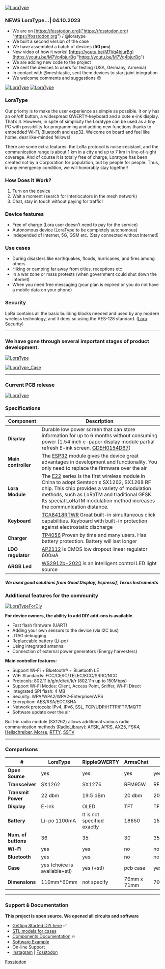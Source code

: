 [![LoraType](https://raw.githubusercontent.com/AutomationArt/LoraType/main/Image/LoraType.png "LoraType")](https://raw.githubusercontent.com/AutomationArt/LoraType/main/Image/LoraType.png "LoraType")

### NEWS LoraType...| 04.10.2023

- We are on  [https://fosstodon.org]("https://fosstodon.org/ "https://fosstodon.org") / @loratype
- We built a second version of the case
- We have assembled a batch of devices (**50 pcs**)
- New video of how it works! [https://youtu.be/M7Vq4bjurBg](https://youtu.be/M7Vq4bjurBg "https://youtu.be/M7Vq4bjurBg")
- We are adding new code to the project 
- We sent the devices to users for testing (USA, Germany, Armenia)
- In contact with @meshtastic, sent them devices to start joint integration 
- We welcome comments and suggestions 😊

[![LoraType](https://raw.githubusercontent.com/AutomationArt/LoraType/main/Image/LoratypeNP3.png "LoraType2")](https://raw.githubusercontent.com/AutomationArt/LoraType/main/Image/LoratypeNP3.png "LoraType2")
[![LoraType](https://raw.githubusercontent.com/AutomationArt/LoraType/main/Image/LoraTypeNP1.jpg "LoraType1")](https://raw.githubusercontent.com/AutomationArt/LoraType/main/Image/LoraTypeNP1.jpg "LoraType1")


### LoraType
Our priority is to make the user experience as simple as possible. It only has an on/off button, a widespread QWERTY-keyboard and a cute e-ink display. That’s it. However, in spite of simplicity the Loratype can be used as a tiny PC with possibility for programming and adding new functions thanks to embedded Wі-Fі, Bluetooth and esp32. Welcome on board and feel like home, dear like-minded fellows!

There are some extra features: the LoRa protocol is noise-resistant, and the communication range is about 1 km in a city and up to 7 km in line-of-sight coverage. And of course it is totally free of charge, Loratype has been created not by a Corporation for population, but by people for people. Thus, in any emergency condition, we will honorably stay together!

### How Does it Work?
1. Turn on the device
2. Wait a moment (search for interlocutors in the mesh network)
3. Chat, stay in touch without paying for traffic!

### Device features
- Free of charge (Lora user doesn't need to pay for the service)
- Autonomous device (LoraType to be completely autonomous)
- Independed of internet, 5G, GSM etc. (Stay connected without Internet!)

### Use cases
- During disasters like earthquakes, floods, hurricanes, and fires among others
- Hiking or camping far away from cities, receptions etc
- In a war zone or mass protests (when government could shut down the internet)
- When you need free messaging (your plan is expired or you do not have a mobile data on your phone)

### Security
LoRa contains all the basic building blocks needed and used by any modern wireless technology, and it does so using the AES-128 standard. ([Lora Security](https://lora-alliance.org/wp-content/uploads/2020/11/lorawan_security_whitepaper.pdf "Lora Security"))

------------
### We have gone through several important stages of product development.

[![LoraType](https://raw.githubusercontent.com/AutomationArt/LoraType/main/Image/LoraType_v1tov2.png "LoraTypePCB")](https://raw.githubusercontent.com/AutomationArt/LoraType/main/Image/LoraType_v1tov2.png "LoraTypePCB")

[![LoraType_Case](https://github.com/AutomationArt/LoraType/blob/main/3D%20model%20-%20Case/V1/LoraType_FirstCase.png "LoraTypePCB")](https://github.com/AutomationArt/LoraType/blob/main/3D%20model%20-%20Case/V1/LoraType_FirstCase.png "LoraTypePCB")

------------

### Current PCB release

[![LoraType](https://raw.githubusercontent.com/AutomationArt/LoraType/main/Image/LoraType_PCB.png "LoraTypePCB")](https://raw.githubusercontent.com/AutomationArt/LoraType/main/Image/LoraType_PCB.png "LoraTypePCB")

### Specifications

|  Component | Description  |
| ------------ | ------------ |
| **Display**  | Durable low power screen that can store information for up to 6 months without consuming power (1.54 inch e-paper display module partial refresh E-ink screen, [GDEH0154D67](https://www.good-display.com/product/1.54-inch-e-paper-display-module-partial-refresh-E-ink-screen,-GDEH0154D67-208.html "GDEH0154D67"))   |
| **Main controller** | The [ESP32](https://www.espressif.com/sites/default/files/documentation/esp32-wroom-32e_esp32-wroom-32ue_datasheet_en.pdf "ESP32") module gives the device great advantages in development and functionality. You only need to replace the firmware over the air   |
| **Lora Module**  | The [E22](https://www.ebyte.com/en/product-view-news.aspx?id=437 "E22") series is the first wireless module in China to adopt Semtech's SX1262, SX1268 RF chip. This chip provides a variety of modulation methods, such as LoRaTM and traditional GFSK. Its special LoRaTM modulation method increases the communication distance.    |
| **Keyboard** | [TCA8418RTWR](https://www.ti.com/product/TCA8418/part-details/TCA8418RTWR "TCA8418RTWR") Great built-in simultaneous click capabilities. Keyboard with built-in protection against electrostatic discharge   |
| **Charger**| [TP4056](http://www.tp4056.com/datasheet/ "TP4056") Proven by time and many users. Has battery protection. Battery will last longer |
| **LDO regulator**  | [AP2112](https://www.digikey.com/en/products/detail/diodes-incorporated/AP2112K-3-3TRG1/4470746 "AP2112") is CMOS low dropout linear regulator 600мА  |
| **ARGB Led**  | [WS2912b-2020](https://www.tme.eu/Document/8b264124130de6e17f8ce807c3210601/WS2812B-2020.pdf "WS2912b-2020") is an intelligent control LED light source  |


##### We used good solutions from Good Display, Espressif, Texas Instruments


### Additional features for the community

[![LoraTypeForDiy](https://raw.githubusercontent.com/AutomationArt/LoraType/main/Image/LoraType_ForDIY.png "LoraTypeForDiy")](https://raw.githubusercontent.com/AutomationArt/LoraType/main/Image/LoraType_ForDIY.png "LoraTypeForDiy")

**For device owners, the ability to add DIY add-ons is available.**
- Fast flash firmware (UART)
- Adding your own sensors to the device (via I2C bus)
- JTAG debugging
- Replaceable battery (Li-po)
- Using integrated antenna
- Connection of external power generators (Energy harvesters)

**Main controller features:**

- Support Wi-Fi + Bluetooth® + Bluetooth LE
- WiFi Standards: FCC/CE/IC/TELEC/KCC/SRRC/NCC
- Protocols: 802.11 b/g/n/d/e/i/k/r (802.11n up to 150Mbps)
- Support Wi-Fi Modes: Client, Access Point, Sniffer, Wi-Fi Direct
- Integrated SPI flash: 4 MB
- Security: WPA/WPA2/WPA2-Enterprise/WPS
- Encryption: AES/RSA/ECC/SHA
- Network protocols: IPv4, IPv6, SSL, TCP/UDP/HTTP/FTP/MQTT
- Software update over the air

Built-in radio module (SX1262) allows additional various radio communication methods ([RadioLibrary](https://github.com/jgromes/RadioLib/tree/master/examples "RadioLibrary")):  [AFSK](https://en.wikipedia.org/wiki/Frequency-shift_keying "AFSK"), [APRS](https://en.wikipedia.org/wiki/Automatic_Packet_Reporting_System "APRS"), [AX25](https://en.wikipedia.org/wiki/AX.25 "AX25"), FSK4, [Hellschreiber](https://en.wikipedia.org/wiki/Hellschreiber "Hellschreiber,"),[ Morse](https://en.wikipedia.org/wiki/Morse_code " Morse"), [RTTY](https://en.wikipedia.org/wiki/Radioteletype "RTTY"), [SSTV](https://en.wikipedia.org/wiki/Slow-scan_television "SSTV")                        

------------
### Comparisons             
|   #| LoraType  |  RippleQWERTY  |   ArmaChat | LoRa Msg  | ESPboy LORA  |
| ------------ | ------------ | ------------ | ------------ | ------------ | ------------ |
| **Open Source** |  yes |  yes | yes |  yes | yes  |
| **Transceiver** | SX1262  | SX1276  | RFM95W | RFM95W  | SX1278  |
| **Transmit Power** | 22 dbm  | 19.5 dBm   | 20 dbm  | 20 dbm  |  30dBm  |
| **Display** | E-Ink  | OLED  | TFT  | TFT   |  TFT  |
|  **Battery** | Li-po 1100mA  | It is not specified exactly  | 18650  | 1500mA |  It is not specified exactly  |
|  **Num. of buttons** |  36 |  35  |  30  |  35  |  6  |
|  **Wi-Fi** |  yes |  yes  |  no  |  no  |  yes  |
|  **Bluetooth** | yes  |  yes  | no   | no   |  no   |
|  **Case** |  yes (choice is available+stl) |  yes (+stl)  |  pcb case  | yes (+stl) |  yes (+stl)  |
|  **Dimensions** |  110mm*60mm | not specify |  76mm x 71mm | 70mm*105mm  |  90mm*50mm | 

------------

### Support & Documentation
**This project is open source. We opened all circuits and software**
  
- [Getting Started DIY here](https://github.com/AutomationArt/LoraType/tree/main/GettingStarted "Getting Started DIY here")  :white_check_mark:
- [STL models for cases](https://github.com/AutomationArt/LoraType/tree/main/3D%20model%20-%20Case "STL models for cases") 
- [Components Documentation](https://github.com/AutomationArt/LoraType/tree/main/Documents "Component Documentation") :fire:
- [Software Example](https://github.com/AutomationArt/LoraType/tree/main/Software "Software Example")
- On-line Support
- [Instagram](https://www.instagram.com/automation_art "Instagram") | [Fosstodon](https://fosstodon.org/@loratype "Fosstodon")

<a rel="me" href="https://fosstodon.org/@loratype">Fosstodon</a>        